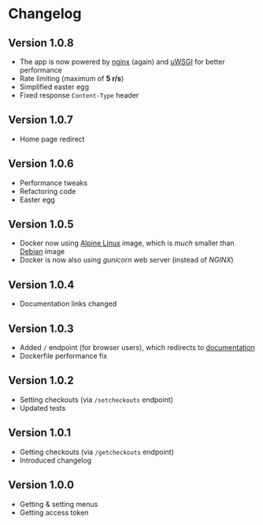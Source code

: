 # Changelog
## Version 1.0.8
* The app is now powered by [nginx](https://www.nginx.com/) (again) and [uWSGI](http://projects.unbit.it/uwsgi) for better performance
* Rate limiting (maximum of **5 r/s**)
* Simplified easter egg
* Fixed response `Content-Type` header
## Version 1.0.7
* Home page redirect
## Version 1.0.6
* Performance tweaks
* Refactoring code
* Easter egg
## Version 1.0.5
* Docker now using [Alpine Linux](https://alpinelinux.org/) image, which is *much* smaller than [Debian](https://www.debian.org/) image
* Docker is now also using *gunicorn* web server (instead of *NGINX*)
## Version 1.0.4
* Documentation links changed
## Version 1.0.3
* Added `/` endpoint (for browser users), which redirects to [documentation](https://rstular.github.io/lopolis.html)
* Dockerfile performance fix
## Version 1.0.2
* Setting checkouts (via `/setcheckouts` endpoint)
* Updated tests
## Version 1.0.1
* Getting checkouts (via `/getcheckouts` endpoint)
* Introduced changelog
## Version 1.0.0
* Getting & setting menus
* Getting access token